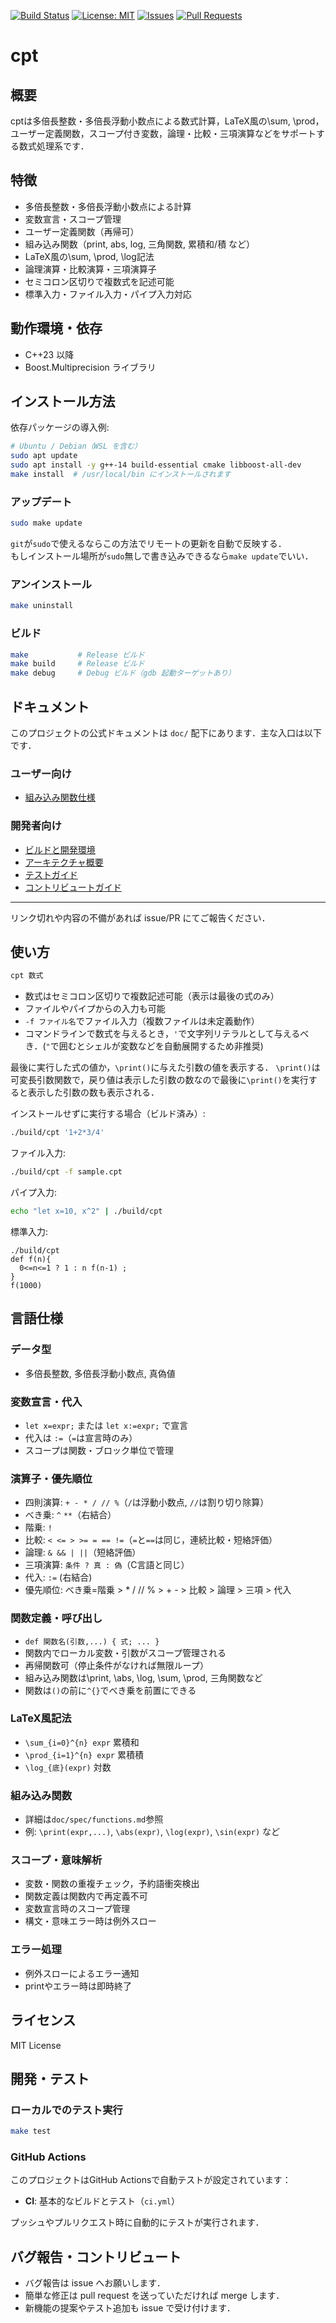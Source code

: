 [![Build Status](https://img.shields.io/github/actions/workflow/status/clever-elsie/cpt/ci.yml?branch=main)](https://github.com/clever-elsie/cpt/actions)
[![License: MIT](https://img.shields.io/badge/License-MIT-yellow.svg)](LICENSE)
[![Issues](https://img.shields.io/github/issues/clever-elsie/cpt)](https://github.com/clever-elsie/cpt/issues)
[![Pull Requests](https://img.shields.io/github/issues-pr/clever-elsie/cpt)](https://github.com/clever-elsie/cpt/pulls)

# cpt

## 概要
cptは多倍長整数・多倍長浮動小数点による数式計算，LaTeX風の\sum, \prod，ユーザー定義関数，スコープ付き変数，論理・比較・三項演算などをサポートする数式処理系です．

## 特徴
- 多倍長整数・多倍長浮動小数点による計算
- 変数宣言・スコープ管理
- ユーザー定義関数（再帰可）
- 組み込み関数（print, abs, log, 三角関数, 累積和/積 など）
- LaTeX風の\sum, \prod, \log記法
- 論理演算・比較演算・三項演算子
- セミコロン区切りで複数式を記述可能
- 標準入力・ファイル入力・パイプ入力対応

## 動作環境・依存
- C++23 以降
- Boost.Multiprecision ライブラリ

## インストール方法
依存パッケージの導入例:
```sh
# Ubuntu / Debian（WSL を含む）
sudo apt update
sudo apt install -y g++-14 build-essential cmake libboost-all-dev
make install  # /usr/local/bin にインストールされます
```

### アップデート
```sh
sudo make update
```
`git`が`sudo`で使えるならこの方法でリモートの更新を自動で反映する．  
もしインストール場所が`sudo`無しで書き込みできるなら`make update`でいい．

### アンインストール
```sh
make uninstall
```

### ビルド
```sh
make           # Release ビルド
make build     # Release ビルド
make debug     # Debug ビルド（gdb 起動ターゲットあり）
```

## ドキュメント
このプロジェクトの公式ドキュメントは `doc/` 配下にあります．主な入口は以下です．

### ユーザー向け
- [組み込み関数仕様](doc/spec/functions.md)

### 開発者向け
- [ビルドと開発環境](doc/dev/build.md)
- [アーキテクチャ概要](doc/dev/architecture.md)
- [テストガイド](doc/dev/testing.md)
- [コントリビュートガイド](doc/dev/contributing.md)

---
リンク切れや内容の不備があれば issue/PR にてご報告ください．


## 使い方
```sh
cpt 数式
```
- 数式はセミコロン区切りで複数記述可能（表示は最後の式のみ）
- ファイルやパイプからの入力も可能
- `-f ファイル名`でファイル入力（複数ファイルは未定義動作）
- コマンドラインで数式を与えるとき，`'`で文字列リテラルとして与えるべき．(`"`で囲むとシェルが変数などを自動展開するため非推奨)

最後に実行した式の値か，`\print()`に与えた引数の値を表示する．
`\print()`は可変長引数関数で，戻り値は表示した引数の数なので最後に`\print()`を実行すると表示した引数の数も表示される．

インストールせずに実行する場合（ビルド済み）:
```sh
./build/cpt '1+2*3/4'
```

ファイル入力:
```sh
./build/cpt -f sample.cpt
```

パイプ入力:
```sh
echo "let x=10, x^2" | ./build/cpt
```

標準入力:
```
./build/cpt
def f(n){
  0<=n<=1 ? 1 : n f(n-1) ;
}
f(1000)
```

## 言語仕様
### データ型
- 多倍長整数, 多倍長浮動小数点, 真偽値

### 変数宣言・代入
- `let x=expr;` または `let x:=expr;` で宣言
- 代入は `:=`（`=`は宣言時のみ）
- スコープは関数・ブロック単位で管理

### 演算子・優先順位
- 四則演算: `+ - * / // %`（`/`は浮動小数点, `//`は割り切り除算）
- べき乗: `^` `**`（右結合）
- 階乗: `!`
- 比較: `< <= > >= = == !=`（`=`と`==`は同じ，連続比較・短絡評価）
- 論理: `& && | ||`（短絡評価）
- 三項演算: `条件 ? 真 : 偽`（C言語と同じ）
- 代入: `:=` (右結合)
- 優先順位: べき乗=階乗 > * / // % > + - > 比較 > 論理 > 三項 > 代入

### 関数定義・呼び出し
- `def 関数名(引数,...) { 式; ... }`
- 関数内でローカル変数・引数がスコープ管理される
- 再帰関数可（停止条件がなければ無限ループ）
- 組み込み関数は\print, \abs, \log, \sum, \prod, 三角関数など
- 関数は`()`の前に`^{}`でべき乗を前置にできる

### LaTeX風記法
- `\sum_{i=0}^{n} expr` 累積和
- `\prod_{i=1}^{n} expr` 累積積
- `\log_{底}(expr)` 対数

### 組み込み関数
- 詳細は`doc/spec/functions.md`参照
- 例: `\print(expr,...)`, `\abs(expr)`, `\log(expr)`, `\sin(expr)` など

### スコープ・意味解析
- 変数・関数の重複チェック，予約語衝突検出
- 関数定義は関数内で再定義不可
- 変数宣言時のスコープ管理
- 構文・意味エラー時は例外スロー

### エラー処理
- 例外スローによるエラー通知
- printやエラー時は即時終了

## ライセンス
MIT License

## 開発・テスト

### ローカルでのテスト実行
```sh
make test
```

### GitHub Actions
このプロジェクトはGitHub Actionsで自動テストが設定されています：

- **CI**: 基本的なビルドとテスト（`ci.yml`）

プッシュやプルリクエスト時に自動的にテストが実行されます．

## バグ報告・コントリビュート
- バグ報告は issue へお願いします．
- 簡単な修正は pull request を送っていただければ merge します．
- 新機能の提案やテスト追加も issue で受け付けます． 